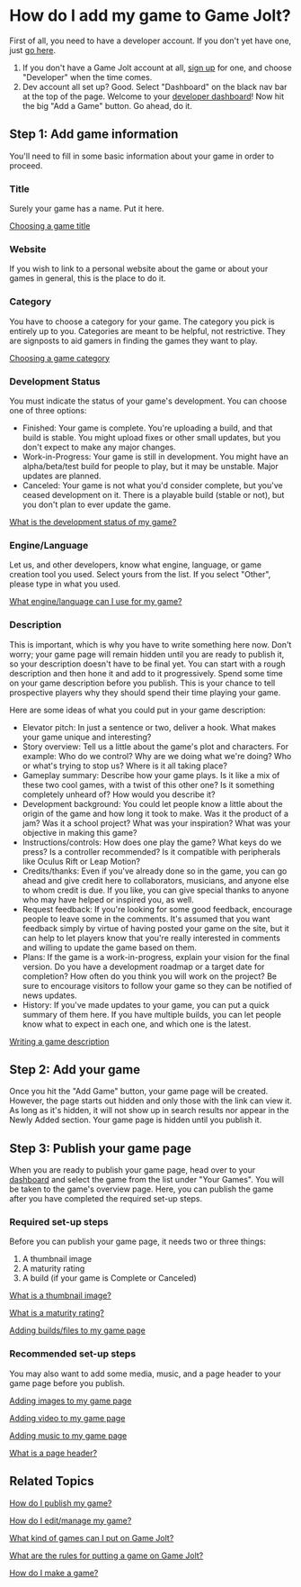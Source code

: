 # How do I add my game to Game Jolt?

First of all, you need to have a developer account. If you don't yet have one, just [go here](http://gamejolt.com/dashboard/become-developer/). 

1. If you don't have a Game Jolt account at all, [sign up](http://gamejolt.com/auth/sign_up/) for one, and choose "Developer" when the time comes. 
2. Dev account all set up? Good. Select "Dashboard" on the black nav bar at the top of the page. Welcome to your [developer dashboard](http://gamejolt.com/dashboard/)! Now hit the big "Add a Game" button. Go ahead, do it. 

## Step 1: Add game information

You'll need to fill in some basic information about your game in order to proceed.

### Title

Surely your game has a name. Put it here.

[Choosing a game title](/game-title/index.md)

### Website 

If you wish to link to a personal website about the game or about your games in general, this is the place to do it.

### Category

You have to choose a category for your game. The category you pick is entirely up to you. Categories are meant to be helpful, not restrictive. They are signposts to aid gamers in finding the games they want to play.

[Choosing a game category](/game-category/index.md)

### Development Status

You must indicate the status of your game's development. You can choose one of three options:

- Finished: Your game is complete. You're uploading a build, and that build is stable. You might upload fixes or other small updates, but you don't expect to make any major changes. 
- Work-in-Progress: Your game is still in development. You might have an alpha/beta/test build for people to play, but it may be unstable. Major updates are planned. 
- Canceled: Your game is not what you'd consider complete, but you've ceased development on it. There is a playable build (stable or not), but you don't plan to ever update the game. 

[What is the development status of my game?](/game-status/index.md)

### Engine/Language

Let us, and other developers, know what engine, language, or game creation tool you used. Select yours from the list. If you select "Other", please type in what you used.

[What engine/language can I use for my game?](/game-engine/index.md)

### Description

This is important, which is why you have to write something here now. Don't worry; your game page will remain hidden until you are ready to publish it, so your description doesn't have to be final yet. You can start with a rough description and then hone it and add to it progressively. Spend some time on your game description before you publish. This is your chance to tell prospective players why they should spend their time playing your game.

Here are some ideas of what you could put in your game description:

- Elevator pitch: In just a sentence or two, deliver a hook. What makes your game unique and interesting? 
- Story overview: Tell us a little about the game's plot and characters. For example: Who do we control? Why are we doing what we're doing? Who or what's trying to stop us? Where is it all taking place? 
- Gameplay summary: Describe how your game plays. Is it like a mix of these two cool games, with a twist of this other one? Is it something completely unheard of? How would you describe it? 
- Development background: You could let people know a little about the origin of the game and how long it took to make. Was it the product of a jam? Was it a school project? What was your inspiration? What was your objective in making this game? 
- Instructions/controls: How does one play the game? What keys do we press? Is a controller recommended? Is it compatible with peripherals like Oculus Rift or Leap Motion? 
- Credits/thanks: Even if you've already done so in the game, you can go ahead and give credit here to collaborators, musicians, and anyone else to whom credit is due. If you like, you can give special thanks to anyone who may have helped or inspired you, as well. 
- Request feedback: If you're looking for some good feedback, encourage people to leave some in the comments. It's assumed that you want feedback simply by virtue of having posted your game on the site, but it can help to let players know that you're really interested in comments and willing to update the game based on them. 
- Plans: If the game is a work-in-progress, explain your vision for the final version. Do you have a development roadmap or a target date for completion? How often do you think you will work on the project? Be sure to encourage visitors to follow your game so they can be notified of news updates. 
- History: If you've made updates to your game, you can put a quick summary of them here. If you have multiple builds, you can let people know what to expect in each one, and which one is the latest. 

[Writing a game description](/game-description/index.md)

## Step 2: Add your game

Once you hit the "Add Game" button, your game page will be created. However, the page starts out hidden and only those with the link can view it. As long as it's hidden, it will not show up in search results nor appear in the Newly Added section. Your game page is hidden until you publish it.

## Step 3: Publish your game page

When you are ready to publish your game page, head over to your [dashboard](http://gamejolt.com/dashboard/) and select the game from the list under "Your Games". You will be taken to the game's overview page. Here, you can publish the game after you have completed the required set-up steps.

### Required set-up steps

Before you can publish your game page, it needs two or three things:

1. A thumbnail image 
2. A maturity rating
3. A build (if your game is Complete or Canceled)

[What is a thumbnail image?](/thumbnail-image/index.md) 
  
[What is a maturity rating?](/maturity/index.md)  

[Adding builds/files to my game page](/add-build/index.md)

### Recommended set-up steps

You may also want to add some media, music, and a page header to your game page before you publish.

[Adding images to my game page](/add-image/index.md)

[Adding video to my game page](/add-video/index.md)

[Adding music to my game page](/add-music/index.md)

[What is a page header?](/page-header/index.md)


## Related Topics

[How do I publish my game?](/publish-game/index.md)

[How do I edit/manage my game?](/manage-game/index.md)

[What kind of games can I put on Game Jolt?](/free-games/index.md)

[What are the rules for putting a game on Game Jolt?](/game-rules/index.md)

[How do I make a game?](/make-game/index.md)
